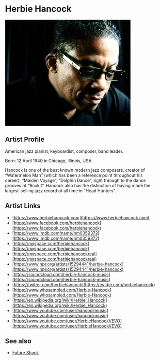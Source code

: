 # Herbie Hancock

![](../../assets/artists/Herbie_Hancock.png)

## Artist Profile

American jazz pianist, keyboardist, composer, band leader. 

Born: 12 April 1940 in Chicago, Illinois, USA. 

Hancock is one of the best known modern jazz composers, creator of “Watermelon Man” (which has been a reference point throughout his career), “Maiden Voyage”, “Dolphin Dance”, right through to the dance grooves of “Rockit”. Hancock also has the distinction of having made the largest-selling jazz record of all time in “Head Hunters”. 

## Artist Links

- [https://www.herbiehancock.com](https://www.herbiehancock.com)
- [https://www.facebook.com/herbiehancock](https://www.facebook.com/herbiehancock)
- [https://www.imdb.com/name/nm0359372](https://www.imdb.com/name/nm0359372)
- [https://myspace.com/herbiehancock](https://myspace.com/herbiehancock)
- [https://myspace.com/herbiehancockreal](https://myspace.com/herbiehancockreal)
- [https://www.npr.org/artists/15294441/herbie-hancock](https://www.npr.org/artists/15294441/herbie-hancock)
- [https://soundcloud.com/herbie-hancock-music](https://soundcloud.com/herbie-hancock-music)
- [https://twitter.com/herbiehancock](https://twitter.com/herbiehancock)
- [https://www.whosampled.com/Herbie-Hancock](https://www.whosampled.com/Herbie-Hancock)
- [https://en.wikipedia.org/wiki/Herbie_Hancock](https://en.wikipedia.org/wiki/Herbie_Hancock)
- [https://www.youtube.com/user/hancockmusic](https://www.youtube.com/user/hancockmusic)
- [https://www.youtube.com/user/HerbieHancockVEVO](https://www.youtube.com/user/HerbieHancockVEVO)


## See also

- [Future Shock](Future_Shock.md)
